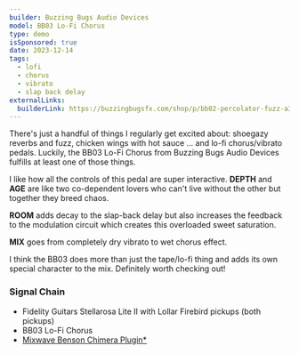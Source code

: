 ```yaml
---
builder: Buzzing Bugs Audio Devices
model: BB03 Lo-Fi Chorus
type: demo
isSponsored: true
date: 2023-12-14
tags:
  - lofi
  - chorus
  - vibrato
  - slap back delay
externalLinks:
  builderLink: https://buzzingbugsfx.com/shop/p/bb02-percolator-fuzz-a3z38
---
```


There's just a handful of things I regularly get excited about: shoegazy reverbs and fuzz, chicken wings with hot sauce ... and lo-fi chorus/vibrato pedals. Luckily, the BB03 Lo-Fi Chorus from Buzzing Bugs Audio Devices fulfills at least one of those things.

I like how all the controls of this pedal are super interactive. **DEPTH** and **AGE** are like two co-dependent lovers who can't live without the other but together they breed chaos.

**ROOM** adds decay to the slap-back delay but also increases the feedback to the modulation circuit which creates this overloaded sweet saturation.

**MIX** goes from completely dry vibrato to wet chorus effect.

I think the BB03 does more than just the tape/lo-fi thing and adds its own special character to the mix. Definitely worth checking out!

### Signal Chain

- Fidelity Guitars Stellarosa Lite II with Lollar Firebird pickups (both pickups)
- BB03 Lo-Fi Chorus
- [Mixwave Benson Chimera Plugin\*](https://sweetwater.sjv.io/B0N2PL)
